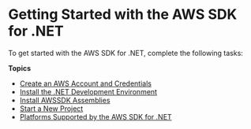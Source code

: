 # Getting Started with the AWS SDK for \.NET<a name="net-dg-setup"></a>

To get started with the AWS SDK for \.NET, complete the following tasks:

**Topics**
+ [Create an AWS Account and Credentials](net-dg-signup.md)
+ [Install the \.NET Development Environment](net-dg-dev-env.md)
+ [Install AWSSDK Assemblies](net-dg-install-assemblies.md)
+ [Start a New Project](net-dg-start-new-project.md)
+ [Platforms Supported by the AWS SDK for \.NET](net-dg-platform-diffs-v3.md)